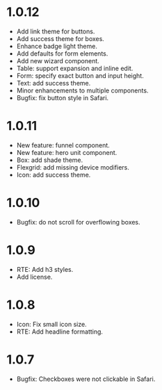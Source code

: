 # 1.0.12

* Add link theme for buttons.
* Add success theme for boxes.
* Enhance badge light theme.
* Add defaults for form elements.
* Add new wizard component.
* Table: support expansion and inline edit.
* Form: specify exact button and input height.
* Text: add success theme.
* Minor enhancements to multiple components.
* Bugfix: fix button style in Safari.

# 1.0.11

* New feature: funnel component.
* New feature: hero unit component.
* Box: add shade theme.
* Flexgrid: add missing device modifiers.
* Icon: add success theme.

# 1.0.10

* Bugfix: do not scroll for overflowing boxes.

# 1.0.9

* RTE: Add h3 styles.
* Add license.

# 1.0.8

* Icon: Fix small icon size.
* RTE: Add headline formatting.

# 1.0.7

* Bugfix: Checkboxes were not clickable in Safari.
